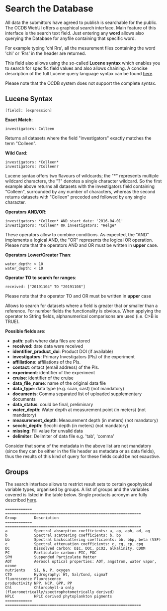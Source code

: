 # Search the Database

All data the submittors have agreed to publish is searchable for the public. 
The OCDB WebUI offers a graphical search interface. Main feature of this interface is the search text field.
Just entering any __word__ allows also querying the Database for anyfile containing that specific word.

For example typing 'chl Rrs', all the mesurement files containing the word 'chl' or 'Rrs' in the header are returned.

This field also allows using the so-called __Lucene syntax__ which enables you to search for specific field values and also allows chaining. A concise description of the full Lucene query language syntax can be found [here](https://lucene.apache.org/core/2_9_4/queryparsersyntax.html). 

Please note that the OCDB system does not support the complete syntax.

## Lucene Syntax

```
[field]: [expression]
```

__Exact Match__:

```
investigators: Colleen
```

Returns all datasets where the field "investigators" exactly matches the term "Colleen". 

__Wild Card__:

```
investigators: *Colleen*
investigators: ?Colleen?
```

Lucene syntax offers two flavours of wildcards; the "*" represents multiple wildcard characters, the "?" denotes a single character wildcard. So the first example above returns all datasets with the investigators field containing  "Colleen", surrounded by any number of characters, whereas the second returns datasets with "Colleen" preceded and followed by any single character.  


__Operators AND/OR__:

```
investigators: *Colleen* AND start_date: '2016-04-01'
investigators: *Colleen* OR investigators: *Helge*
```

These operators allow to combine conditions. As expected, the "AND" implements a logical AND, the "OR" represents the logical OR operation. Please note that the operators AND and OR must be written in **upper** case.

__Operators Lower/Greater Than__:

```
water_depth: > 10
water_depth: < 10
```

__Operator TO to search for ranges__:

```
received: ["20191104" TO "20191108"]
```
Please note that the operator TO and OR must be written in **upper** case

Allows to search for datasets where a field is greater that or smaller than a reference. For number fields the functionality is obvious. 
When applying the operator to String fields, alphanumerical comparisons are used (i.e. C>B is TRUE).

__Possible fields are__:

- __path__: path where data files are stored
- __received__: date data were received
- __identifier_product_doi__: Product DOI (if available)
- __investigators__: Primary Investigators (PIs) of the experiment
- __affiliations__: affiliations of the PIs.
- __contact__: ontact (email address) of the PIs.
- __experiment__: identifier of the experiment
- __cruise__: identifier of the cruise
- __data_file_name__: name of the original data file
- __data_type__: data type (e.g. scan, cast) (not mandatory)
- __documents__: Comma separated list of uploaded supplementary documents
- __data_status__: could be final, preliminary
- __water_depth__: Water depth at measurement point (in meters) (not mandatory)
- __measurement_depth__: Measurement depth (in meters) (not mandatory)
- __secchi_depth__: Secchi depth (in meters) (not mandatory)
- __missing__: Fill value for unvalid data
- __delimiter__: Delimiter of data file e.g. 'tab', 'comma'

Consider that some of the metadata in the above list are not mandatory (since they can be either in the file header as metadata or as data fields), thus the results of this kind of query for these fields could be not exaustive.

## Groups

The search interface allows to restrict result sets to certain geophysical variable types, organised by groups.
A list of groups and the variables covered is listed in the table below. Single products acronym are fully described [here](ocdb-standard-field-unit.md).

```eval_rst
============ =============================================================
Group        Description
============ =============================================================
a            Spectral absorption coefficients: a, ap, aph, ad, ag
b            Spectral scattering coefficients: b, bp
bb           Spectral backscattering coefficients: bb, bbp, beta (VSF)
c            Spectral attenuation coefficients: c, cg, cp, cpg
DC           Dissolved carbon: DIC, DOC, pCO2, alkalinity, CDOM
PC           Particulate carbon: PIC, POC
SPM          Suspended Particulate Matter
AOT          Aerosol optical properties: AOT, angstrom, water vapor, ozone
nutrients    Si, N, P, oxygen
CTD          Hydrography: Wt, Sal/Cond, sigmaT
fluorescence Fluorescence
productivity NPP, NCP, GPP, PP
Chl          Chlorophyll-a only (fluorometrically/spectrophotometrically derived)
HPLC         HPLC derived phytoplankton pigments
============ =============================================================
```


